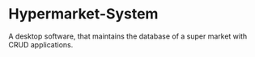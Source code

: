 Hypermarket-System
==================

A desktop software, that maintains the database of a super market with CRUD applications.
